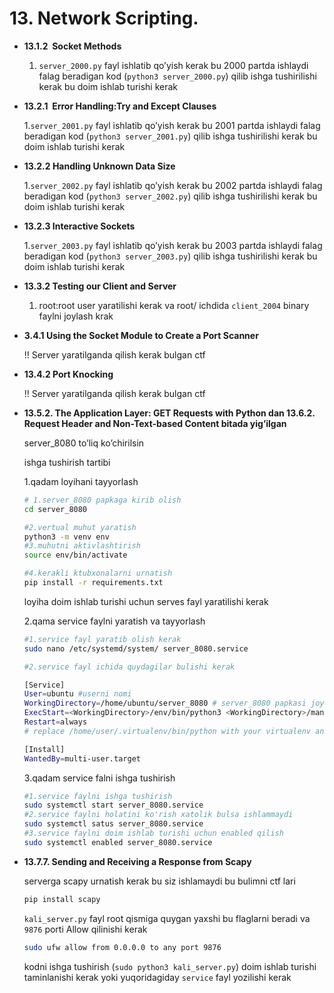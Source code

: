 # **13. Network Scripting.**

- **13.1.2  Socket Methods**
    1. `server_2000.py`  fayl ishlatib qo’yish kerak bu 2000 partda ishlaydi falag beradigan kod (`python3 server_2000.py`) qilib ishga tushirilishi kerak bu doim ishlab turishi kerak
- **13.2.1  Error Handling:Try and Except Clauses**
    
    1.`server_2001.py`  fayl ishlatib qo’yish kerak bu 2001 partda ishlaydi falag beradigan kod (`python3 server_2001.py`) qilib ishga tushirilishi kerak bu doim ishlab turishi kerak
    
- **13.2.2 Handling Unknown Data Size**
    
    1.`server_2002.py`  fayl ishlatib qo’yish kerak bu 2002 partda ishlaydi falag beradigan kod (`python3 server_2002.py`) qilib ishga tushirilishi kerak bu doim ishlab turishi kerak
    
- **13.2.3 Interactive Sockets**
    
    1.`server_2003.py`  fayl ishlatib qo’yish kerak bu 2003 partda ishlaydi falag beradigan kod (`python3 server_2003.py`) qilib ishga tushirilishi kerak bu doim ishlab turishi kerak
    
- **13.3.2 Testing our Client and Server**
    1. root:root user yaratilishi kerak va root/ ichdida `client_2004` binary faylni joylash krak
- **3.4.1 Using the Socket Module to Create a Port Scanner**
    
    !! Server yaratilganda qilish kerak bulgan ctf
    
- **13.4.2 Port Knocking**
    
    !! Server yaratilganda qilish kerak bulgan ctf
    
- **13.5.2. The Application Layer: GET Requests with Python dan 13.6.2. Request Header and Non-Text-based Content bitada yig’ilgan**
    
    server_8080 to’liq ko’chirilsin 
    
    ishga tushirish tartibi
    
    1.qadam loyihani tayyorlash
    
    ```bash
    # 1.server_8080 papkaga kirib olish
    cd server_8080
    
    #2.vertual muhut yaratish
    python3 -m venv env
    #3.muhutni aktivlashtirish
    source env/bin/activate 
    
    #4.kerakli ktubxonalarni urnatish
    pip install -r requirements.txt
    
    ```
    
    loyiha doim ishlab turishi uchun serves fayl yaratilishi kerak
    
    2.qama service faylni yaratish va tayyorlash
    
    ```bash
    #1.service fayl yaratib olish kerak
    sudo nano /etc/systemd/system/ server_8080.service
    
    #2.service fayl ichida quydagilar bulishi kerak
    
    [Service]
    User=ubuntu #userni nomi
    WorkingDirectory=/home/ubuntu/server_8080 # server_8080 papkasi joylashuvi va <WorkingDirectory>  urniga ham shunday jotylashuvlar quyilishi kerak
    ExecStart=<WorkingDirectory>/env/bin/python3 <WorkingDirectory>/manage.py runserver 0.0.0.0:8080
    Restart=always
    # replace /home/user/.virtualenv/bin/python with your virtualenv and main.py with your script
    
    [Install]
    WantedBy=multi-user.target
    
    ```
    
    3.qadam service falni ishga tushirish
    
    ```bash
    #1.service faylni ishga tushirish
    sudo systemctl start server_8080.service
    #2.service faylni holatini ko'rish xatolik bulsa ishlammaydi
    sudo systemctl satus server_8080.service
    #3.service faylni doim ishlab turishi uchun enabled qilish
    sudo systemctl enabled server_8080.service
    ```
    
- **13.7.7. Sending and Receiving a Response from Scapy**
    
    serverga scapy urnatish kerak bu siz ishlamaydi bu bulimni ctf lari
    
    ```bash
    pip install scapy
    ```
    
    `kali_server.py`  fayl root qismiga quygan yaxshi bu flaglarni beradi va `9876` porti Allow qilinishi kerak 
    
    ```bash
    sudo ufw allow from 0.0.0.0 to any port 9876
    
    ```
    
    kodni ishga tushirish (`sudo python3 kali_server.py`) doim ishlab turishi  taminlanishi kerak yoki yuqoridagiday `service` fayl yozilishi kerak